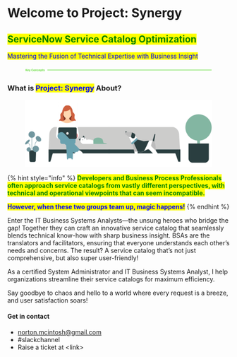 <!--
---
layout:
  title:
    visible: true
  description:
    visible: false
  tableOfContents:
    visible: false
  outline:
    visible: false
  pagination:
    visible: true
---
-->
# Welcome to Project: Synergy

## <mark style="color:green;">ServiceNow Service Catalog Optimization</mark>

<mark style="color:blue;">Mastering the Fusion of Technical Expertise with Business Insight</mark>

<div data-full-width="true"><figure><img src=".gitbook/assets/2024-08-21_23-09-34 (1).png" alt=""><figcaption></figcaption></figure></div>

### What is <mark style="color:blue;">Project: Synergy</mark> About? <a href="#home-about" id="home-about"></a>

<div data-full-width="true"><figure><img src=".gitbook/assets/sn-banner red hair couch dog.png" alt=""><figcaption></figcaption></figure></div>

{% hint style="info" %}
<mark style="color:green;">**Developers and Business Process Professionals often approach service catalogs from vastly different perspectives, with technical and operational viewpoints that can seem incompatible.**</mark>

<mark style="color:blue;">**However, when these two groups team up, magic happens!**</mark>
{% endhint %}

Enter the IT Business Systems Analysts—the unsung heroes who bridge the gap! Together they can craft an innovative service catalog that seamlessly blends technical know-how with sharp business insight. BSAs are the translators and facilitators, ensuring that everyone understands each other’s needs and concerns. The result? A service catalog that’s not just comprehensive, but also super user-friendly!

As a certified System Administrator and IT Business Systems Analyst, I help organizations streamline their service catalogs for maximum efficiency.

Say goodbye to chaos and hello to a world where every request is a breeze, and user satisfaction soars!

#### Get in contact <a href="#home-getincontact" id="home-getincontact"></a>

* [norton.mcintosh@gmail.com](mailto:Team@email.com)
* \#slackchannel
* Raise a ticket at \<link>
